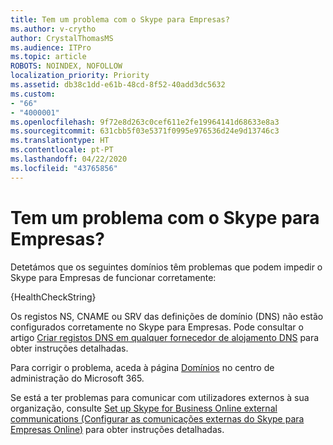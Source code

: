 ```yaml
---
title: Tem um problema com o Skype para Empresas?
ms.author: v-crytho
author: CrystalThomasMS
ms.audience: ITPro
ms.topic: article
ROBOTS: NOINDEX, NOFOLLOW
localization_priority: Priority
ms.assetid: db38c1dd-e61b-48cd-8f52-40add3dc5632
ms.custom:
- "66"
- "4000001"
ms.openlocfilehash: 9f72e8d263c0cef611e2fe19964141d68633e8a3
ms.sourcegitcommit: 631cbb5f03e5371f0995e976536d24e9d13746c3
ms.translationtype: HT
ms.contentlocale: pt-PT
ms.lasthandoff: 04/22/2020
ms.locfileid: "43765856"
---
```

# <a name="issue-with-skype-for-business"></a>Tem um problema com o Skype para Empresas?

Detetámos que os seguintes domínios têm problemas que podem impedir o Skype para Empresas de funcionar corretamente:
  
{HealthCheckString}
  
Os registos NS, CNAME ou SRV das definições de domínio (DNS) não estão configurados corretamente no Skype para Empresas. Pode consultar o artigo [Criar registos DNS em qualquer fornecedor de alojamento DNS](https://docs.microsoft.com/office365/admin/get-help-with-domains/create-dns-records-at-any-dns-hosting-provider) para obter instruções detalhadas.
  
Para corrigir o problema, aceda à página [Domínios](https://admin.microsoft.com/adminportal/home#/Domains) no centro de administração do Microsoft 365.
  
Se está a ter problemas para comunicar com utilizadores externos à sua organização, consulte [Set up Skype for Business Online external communications (Configurar as comunicações externas do Skype para Empresas Online)](https://support.microsoft.com/help/10041/set-up-skype-for-business-online-external-communications.aspx) para obter instruções detalhadas.

  